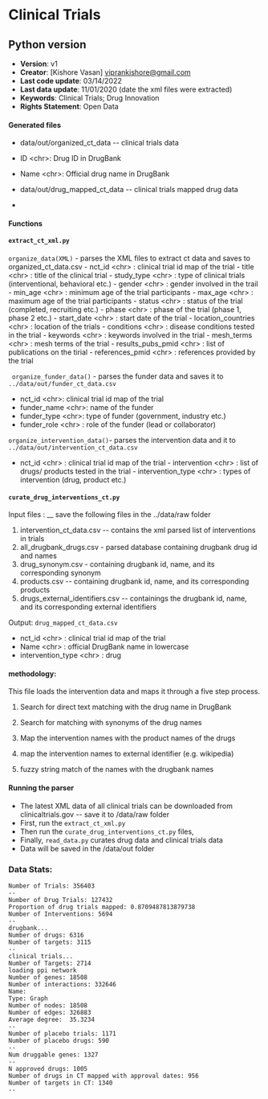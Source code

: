 # Clinical Trials 

## Python version

- **Version**: v1
- **Creator**: [Kishore Vasan] [viprankishore\@gmail.com](mailto:viprankishore@gmail.com) 
- **Last code update**: 03/14/2022 
- **Last data update**: 11/01/2020 (date the xml files were extracted)
- **Keywords**: Clinical Trials; Drug Innovation
- **Rights Statement**: Open Data


#### Generated files

- data/out/organized_ct_data -- clinical trials data 
-   ID \<chr>: Drug ID in DrugBank
-   Name \<chr>: Official drug name in DrugBank

- data/out/drug_mapped_ct_data -- clinical trials mapped drug data
- 


#### Functions 

#### `extract_ct_xml.py`

`organize_data(XML)` - parses the XML files to extract ct data and saves to organized_ct_data.csv
    - nct_id \<chr> : clinical trial id map of the trial
    - title \<chr> : title of the clinical trial
    - study_type \<chr> : type of clinical trials (interventional, behavioral etc.)
    - gender \<chr> : gender involved in the trail
    - min_age \<chr> : minimum age of the trial participants
    - max_age \<chr> : maximum age of the trial participants
    - status \<chr> : status of the trial (completed, recruiting etc.)
    - phase \<chr> : phase of the trial (phase 1, phase 2 etc.)
    - start_date \<chr> : start date of the trial 
    - location_countries \<chr> : location of the trials 
    - conditions \<chr> : disease conditions tested in the trial
    - keywords \<chr> : keywords involved in the trial
    - mesh_terms \<chr> : mesh terms of the trial 
    - results_pubs_pmid \<chr> : list of publications on the tirial
    - references_pmid \<chr> : references provided by the trial

` organize_funder_data()` - parses the funder data and saves it to `../data/out/funder_ct_data.csv`
   - nct_id \<chr>: clinical trial id map of the trial
   - funder_name \<chr>: name of the funder
   - funder_type \<chr>: type of funder (government, industry etc.)
   - funder_role \<chr> : role of the funder (lead or collaborator)

`organize_intervention_data()`- parses the intervention data and it to `../data/out/intervention_ct_data.csv`
   - nct_id \<chr> : clinical trial id map of the trial
    - intervention \<chr> : list of drugs/ products tested in the trial
    - intervention_type \<chr> : types of intervention (drug, product etc.)
   

#### `curate_drug_interventions_ct.py`

Input files : __ save the following files in the ../data/raw folder
1) intervention_ct_data.csv -- contains the xml parsed list of interventions in trials
2) all_drugbank_drugs.csv - parsed database containing drugbank drug id and names
3) drug_synonym.csv - containing drugbank id, name, and its corresponding synonym
4) products.csv -- containing drugbank id, name, and its corresponding products
5) drugs_external_identifiers.csv -- containings the drugbank id, name, and its corresponding external identifiers

Output: `drug_mapped_ct_data.csv`
   - nct_id \<chr> : clinical trial id map of the trial
   - Name \<chr> : official DrugBank name in lowercase 
   - intervention_type \<chr> : drug 


#### methodology: 

This file loads the intervention data and maps it through a five step process. 

1) Search for direct text matching with the drug name in DrugBank

2) Search for matching with synonyms of the drug names

3) Map the intervention names with the product names of the drugs

4) map the intervention names to external identifier (e.g. wikipedia)

5) fuzzy string match of the names with the drugbank names

   
#### Running the parser

- The latest XML data of all clinical trials can be downloaded from clinicaltrials.gov -- save it to /data/raw folder
- First, run the `extract_ct_xml.py` 
- Then run the `curate_drug_interventions_ct.py` files, 
- Finally, `read_data.py` curates drug data and clinical trials data 
- Data will be saved in the /data/out folder

### Data Stats:
```
Number of Trials: 356403
--
Number of Drug Trials: 127432
Proportion of drug trials mapped: 0.8709487813879738
Number of Interventions: 5694
--
drugbank...
Number of drugs: 6316
Number of targets: 3115
--
clinical trials...
Number of Targets: 2714
loading ppi network
Number of genes: 18508
Number of interactions: 332646
Name:
Type: Graph
Number of nodes: 18508
Number of edges: 326883
Average degree:  35.3234
--
Number of placebo trials: 1171
Number of placebo drugs: 590
--
Num druggable genes: 1327
--
N approved drugs: 1005
Number of drugs in CT mapped with approval dates: 956
Number of targets in CT: 1340
--
```
